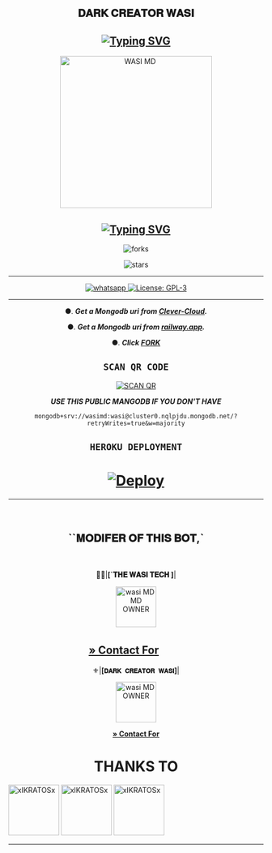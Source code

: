   <div align="center">
    
##  𝐃𝐀𝐑𝐊 𝐂𝐑𝐄𝐀𝐓𝐎𝐑 𝐖𝐀𝐒𝐈 

##        [![Typing SVG](https://readme-typing-svg.herokuapp.com?font=Rockstar-ExtraBold&color=FFFFFF&center=true&lines=Version+1+.+0;Thanks+To+xIKRATOSx+For+Help;Give+star+and+forks+this+Repo+:D;Follow+My+Github)](https://git.io/typing-svg)


 <p align="center">  
 <a href="[https://telegra.ph/file/c2a96304ed049d001dd73.jpg](https://telegra.ph/file/c2a96304ed049d001dd73.jpg)">
    <img alt="WASI MD" height="300" src="https://telegra.ph/file/81f6f6589d112ab5dd974.jpg">

    
## [![Typing SVG](https://readme-typing-svg.herokuapp.com?font=Rockstar-ExtraBold&color=F33A6A&center=true&lines=WASI+TECH;WHATSAPP+BOT+CREATED;BY+WASI+)](https://git.io/typing-svg)


![forks](https://img.shields.io/github/forks/itxmewasi/wasi-tech-bot?label=Forks&style=social)

![stars](https://img.shields.io/github/stars/itxmewasi/wasi-tech-bot?style=social)

----------
<a aria-label="Join our chats" href="https://chat.whatsapp.com/I1FymAZqrigItemS57hB88" target="_blank">
    <img alt="whatsapp" src="https://img.shields.io/badge/Join Supporter Group-25D366?style=for-the-badge&logo=whatsapp&logoColor=white" />
  </a>
  
  <a aria-label="Secktor is free to use" href="https://github.com/SamPandey001/Secktor-Md/blob/main/LICENCE" target="_blank">
    <img alt="License: GPL-3" src="https://badges.frapsoft.com/os/gpl/gpl.png?v=103)](https://opensource.org/licenses/GPL-3.0/" target="_blank" />
  </a>

</p>


----------
●. ***Get a Mongodb uri from [Clever-Cloud](https://api.clever-cloud.com/v2/session/login).***

●. ***Get a Mongodb uri from [railway.app](https://railway.app).***

●.  ***Click [FORK](https://github.com/itxmewasi/wasi-tech-bot/fork)***

## ```SCAN QR CODE```
[![SCAN QR](https://repl.it/badge/github/quiec/whatsasena)](https://replit.com/@wasiofc/WAS-I-TECH-BOT)

***USE THIS PUBLIC MANGODB IF YOU DON'T HAVE***
```
mongodb+srv://wasimd:wasi@cluster0.nqlpjdu.mongodb.net/?retryWrites=true&w=majority
```


## ```HEROKU DEPLOYMENT```
# [![Deploy](https://www.herokucdn.com/deploy/button.svg)](https://heroku.com/deploy?template=https://github.com/itxmewasi/wasi-tech-bot)

----------
ㅤ
## **``𝐌𝐎𝐃𝐈𝐅𝐄𝐑 𝐎𝐅 𝐓𝐇𝐈𝐒 𝐁𝐎𝐓,`**
ㅤ


🤹‍♂️|**[`𝐓𝐇𝐄 𝐖𝐀𝐒𝐈 𝐓𝐄𝐂𝐇 ]**|

 <p align="center">  
 <a href="https://telegra.ph/file/c2a96304ed049d001dd73.jpg">
    <img alt="wasi MD MD OWNER" height="80" src="https://telegra.ph/file/c2a96304ed049d001dd73.jpg">

**[» Contact For](https://wa.me/+923192173398)**
ㅤ
 ㅤ
 ---
⚜️|**[`𝐃𝐀𝐑𝐊 𝐂𝐑𝐄𝐀𝐓𝐎𝐑 𝐖𝐀𝐒𝐈`]**|

 <p align="center">  
 <a href="[https://telegra.ph/file/a9520b23d65cb75394fae.jpg](https://telegra.ph/file/a9520b23d65cb75394fae.jpg)">
    <img alt="wasi MD OWNER" height="80" src="https://telegra.ph/file/a9520b23d65cb75394fae.jpg">
 
**[» Contact For](https://wa.me/+923431774796)**


<h1 align="center">THANKS TO</h1>
<p align="left">
<a href="https://github.com/xIKRATOSx"><img src="https://github.com/xIKRATOSx.png" width="100" height="100" alt="xIKRATOSx"/></a>  <a href="https://github.com/yasiyaofc1"><img src="https://github.com/yasiyaofc1.png" width="100" height="100" alt="xIKRATOSx"/></a> <a href="https://github.com/SamPandey001"><img src="https://github.com/SamPandey001.png" width="100" height="100" alt="xIKRATOSx"/></a>
</p> 

----------
ㅤ
ㅤㅤㅤ
---
